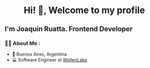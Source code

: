 <div align="center">
  <h1 align="center">
    Hi! 👋, Welcome to my profile
  </h1>
</div>


<h2>I'm Joaquin Ruatta. Frontend Developer</h2>

### 👨‍💻 About Me :
- :house_with_garden:  Buenos Aires, Argentina
- 💻  Software Engineer at  <a href="https://wollenlabs.com/" target="_blank">WollenLabs<a/> 

